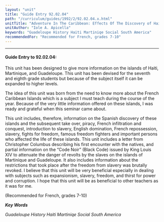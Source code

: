 ```yaml
---
layout: "unit"
title: "Guide Entry 92.02.04"
path: "/curriculum/guides/1992/2/92.02.04.x.html"
unitTitle: "Adventure In The Caribbean: Effects Of The Discovery of Haiti, Martinique, and Guadeloupe"
unitAuthor: "Iole A. Apicella"
keywords: "Guadeloupe History Haiti Martiniqe Social South America"
recommendedFor: "Recommended for French, grades 7-10"
---
```

<body>
<hr/>
 <h4>
  Guide Entry to 92.02.04:
 </h4>
 This unit has been designed to give more information on the islands of Haiti, Martinique, and Guadeloupe. This unit has been devised for the seventh and eighth grade students but because of the subject itself it can be expanded to higher levels.
 <p>
  The idea of this unit was born from the need to know more about the French Caribbean Islands which is a subject I must teach during the course of the year. Because of the very little information offered on these islands, I was ready and grateful when this seminar came about.
 </p>
 <p>
  This unit includes, therefore, information on the Spanish discovery of these islands and the subsequent take over, piracy, French infiltration and conquest, introduction to slavery, English domination, French repossession, slavery, fights for freedom, famous freedom fighters and important persons who affected the life of these islands. This unit includes a letter from Christopher Columbus describing his first encounter with the natives, and partial information on the “Code Noir” (Black Code) issued by King Louis XIV to attenuate the danger of revolts by the slaves on the islands of Martinique and Guadeloupe. It also includes information about the restrictions that took place after the freedom from slavery was brutally revoked. I believe that this unit will be very beneficial especially in dealing with subjects such as expansionism, slavery, freedom, and thirst for power and corruption. I hope that this unit will be as beneficial to other teachers as it was for me.
 </p>
 <p>
  (Recommended for French, grades 7-10)
 </p>
<p>
  <b>
   <i>
    Key Words
   </i>
  </b>
  <br/>
 </p>
 <p>
  <i>
   Guadeloupe History Haiti Martiniqe Social South America
  </i>
 </p>

</body>